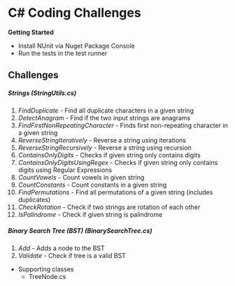  C# Coding Challenges
===
**Getting Started**

* Install NUnit via Nuget Package Console
* Run the tests in the test runner

Challenges
---
##### Strings (*StringUtils.cs*)
1. *FindDuplicate* - Find all duplicate characters in a given string
2. *DetectAnagram* - Find if the two input strings are anagrams
3. *FindFirstNonRepeatingCharacter* - Finds first non-repeating character in a given string
4. *ReverseStringIteratively* - Reverse a string using iterations
5. *ReverseStringRecursively* - Reverse a string using recursion
6. *ContainsOnlyDigits* - Checks if given string only contains digits
7. *ContainsOnlyDigitsUsingRegex* - Checks if given string only contains digits using Regular Expressions
8. *CountVowels* - Count vowels in given string
9. *CountConstants* - Count constants in a given string
10. *FindPermutations* - Find all permutations of a given string (includes duplicates)
11. *CheckRotation* - Check if two strings are rotation of each other
12. *IsPalindrome* - Check if given string is palindrome 

##### Binary Search Tree (BST) (*BinarySearchTree.cs*)
1. *Add* - Adds a node to the BST
2. *Validate* - Check if tree is a valid BST

* Supporting classes
    * TreeNode.cs

